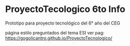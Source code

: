 # ProyectoTecologico 6to Info
Prototipo para proyecto tecnológico del 6° año del CEG

página estilo preguntados del tema ESI
ver pag:
https://gogolicantro.github.io/ProyectoTecnologico/
